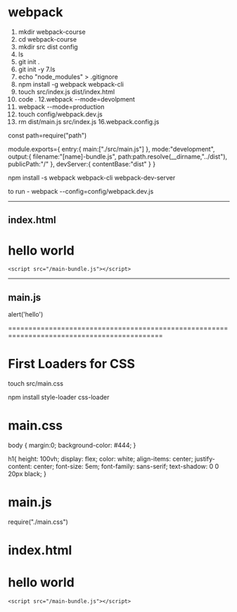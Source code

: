 # webpack

1. mkdir webpack-course
2. cd webpack-course
3. mkdir src dist config
4. ls
5. git init .
6. git init -y
7.ls
8. echo "node_modules" > .gitignore
9. npm install -g webpack webpack-cli
10. touch src/index.js dist/index.html
11. code .
12.webpack --mode=devolpment
13. webpack --mode=production
14. touch config/webpack.dev.js
15. rm dist/main.js src/index.js
16.webpack.config.js 

const path=require("path")

module.exports={
    entry:{
        main:["./src/main.js"]
    },
    mode:"development",
    output:{
        filename:"[name]-bundle.js",
        path:path.resolve(__dirname,"../dist"),
        publicPath:"/"
    },
    devServer:{
        contentBase:"dist"
    }
}


npm install -s webpack webpack-cli webpack-dev-server

to run  - webpack --config=config/webpack.dev.js 


-------------------------
index.html
-----------------------

<body>
    <h1>hello world</h1>
    
    <script src="/main-bundle.js"></script>
</body>

------------------------
main.js
------------------
alert('hello')
 
 
============================================================================================

# First Loaders for CSS

touch src/main.css

npm install style-loader css-loader


# main.css

body {
    margin:0;
    background-color: #444;
}

h1{
    height: 100vh;
    display: flex;
    color: white;
    align-items: center;
    justify-content: center;
    font-size: 5em;
    font-family: sans-serif;
    text-shadow: 0 0 20px black;
}


# main.js

require("./main.css")

# index.html

<body>
    <h1>hello world</h1>
    
    <script src="/main-bundle.js"></script>
</body>

 
